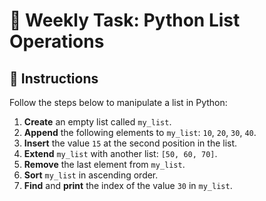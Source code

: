 # 📝 Weekly Task: Python List Operations  

## 🚀 Instructions  

Follow the steps below to manipulate a list in Python:  

1. **Create** an empty list called `my_list`.  
2. **Append** the following elements to `my_list`: `10`, `20`, `30`, `40`.  
3. **Insert** the value `15` at the second position in the list.  
4. **Extend** `my_list` with another list: `[50, 60, 70]`.  
5. **Remove** the last element from `my_list`.  
6. **Sort** `my_list` in ascending order.  
7. **Find** and **print** the index of the value `30` in `my_list`.  
